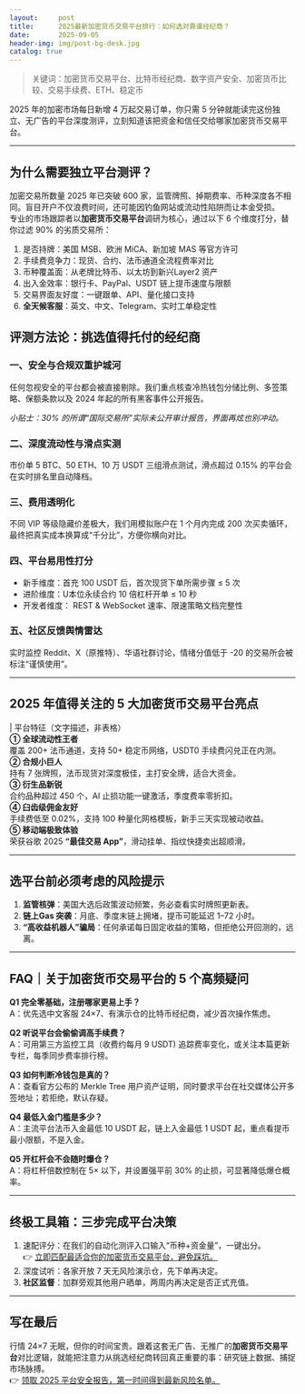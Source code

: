 ```yaml
---
layout:     post
title:      2025最新加密货币交易平台排行：如何选对靠谱经纪商？
date:       2025-09-05
header-img: img/post-bg-desk.jpg
catalog: true
---
```


> 关键词：加密货币交易平台、比特币经纪商、数字资产安全、加密货币比较、交易手续费、ETH、稳定币

2025 年的加密市场每日新增 4 万起交易订单，你只需 5 分钟就能读完这份独立、无广告的平台深度测评，立刻知道该把资金和信任交给哪家加密货币交易平台。

---

## 为什么需要独立平台测评？

加密交易所数量 2025 年已突破 600 家，监管牌照、掉期费率、币种深度各不相同。盲目开户不仅浪费时间，还可能因钓鱼网站或流动性陷阱而让本金受损。  
专业的市场跟踪者以**加密货币交易平台**调研为核心，通过以下 6 个维度打分，替你过滤 90% 的劣质交易所：

1. 是否持牌：美国 MSB、欧洲 MiCA、新加坡 MAS 等官方许可  
2. 手续费竞争力：现货、合约、法币通道全流程费率对比  
3. 币种覆盖面：从老牌比特币、以太坊到新兴Layer2 资产  
4. 出入金效率：银行卡、PayPal、USDT 链上提币速度与限额  
5. 交易界面友好度：一键跟单、API、量化接口支持  
6. **全天候客服**：英文、中文、Telegram、实时工单稳定性  

## 评测方法论：挑选值得托付的经纪商

### 一、安全与合规双重护城河  
任何忽视安全的平台都会被直接剔除。我们重点核查冷热钱包分储比例、多签策略、保额条款以及 2024 年起的所有黑客事件公开报告。

*小贴士：30% 的所谓“国际交易所”实际未公开审计报告，界面再炫也别冲动。*

### 二、深度流动性与滑点实测  
市价单 5 BTC、50 ETH、10 万 USDT 三组滑点测试，滑点超过 0.15% 的平台会在实时排名里自动降档。

### 三、费用透明化  
不同 VIP 等级隐藏价差极大，我们用模拟账户在 1 个月内完成 200 次买卖循环，最终把真实成本换算成“千分比”，方便你横向对比。

### 四、平台易用性打分  
- 新手维度：首充 100 USDT 后，首次现货下单所需步骤 ≤ 5 次  
- 进阶维度：U本位永续合约 10 倍杠杆开单 ≤ 10 秒  
- 开发者维度： REST & WebSocket 速率、限速策略文档完整性  

### 五、**社区反馈舆情雷达**  
实时监控 Reddit、X（原推特）、华语社群讨论，情绪分值低于 -20 的交易所会被标注“谨慎使用”。

---

## 2025 年值得关注的 5 大加密货币交易平台亮点

| 平台特征（文字描述，非表格）  
**① 全球流动性王者**  
覆盖 200+ 法币通道，支持 50+ 稳定币网络，USDT0 手续费闪兑正在内测。  
**② 合规小巨人**  
持有 7 张牌照，法币现货对深度极佳，主打安全牌，适合大资金。  
**③ 衍生品新锐**  
合约品种超过 450 个，AI 止损功能一键激活，季度费率零折扣。  
**④ 臼齿级佣金友好**  
手续费低至 0.02%，支持 100 种量化网格模板，新手三天实现被动收益。  
**⑤ 移动端极致体验**  
荣获谷歌 2025 **“最佳交易 App”**，滑动挂单、指纹快捷卖出超顺滑。

---

## 选平台前必须考虑的风险提示

1. **监管核弹**：美国大选后政策波动频繁，务必查看实时牌照更新表。  
2. **链上Gas 突袭**：月底、季度末链上拥堵，提币可能延迟 1–72 小时。  
3. **“高收益机器人”骗局**：任何承诺每日固定收益的策略，但拒绝公开回测的，远离。  

---

## FAQ｜关于加密货币交易平台的 5 个高频疑问

**Q1 完全零基础，注册哪家更易上手？**  
A：优先选中文客服 24×7、有演示仓的比特币经纪商，减少首次操作焦虑。

**Q2 听说平台会偷偷调高手续费？**  
A：可用第三方监控工具（收费约每月 9 USDT) 追踪费率变化，或关注本篇更新专栏，每季同步费率排行榜。

**Q3 如何判断冷钱包是真的？**  
A：查看官方公布的 Merkle Tree 用户资产证明，同时要求平台在社交媒体公开多签地址；若拒绝，默认存疑。

**Q4 最低入金门槛是多少？**  
A：主流平台法币入金最低 10 USDT 起，链上入金最低 1 USDT 起，重点看提币最小限额，不是入金。

**Q5 开杠杆会不会随时爆仓？**  
A：将杠杆倍数控制在 5× 以下，并设置强平前 30% 的止损，可显著降低爆仓概率。

---

## 终极工具箱：三步完成平台决策

1. 速配评分：在我们的自动化测评入口输入“币种+资金量”，一键出分。  
👉 [立即匹配最适合你的加密货币交易平台，避免踩坑。](https://okxdog.com/)  
2. 深度试听：各家开放 7 天无风险演示仓，先下单再决定。  
3. **社区监督**：加群旁观其他用户晒单，两周内再决定是否正式充值。

---

## 写在最后

行情 24×7 无眠，但你的时间宝贵。跟着这套无广告、无推广的**加密货币交易平台**对比逻辑，就能把注意力从挑选经纪商转回真正重要的事：研究链上数据、捕捉市场脉搏。  
👉 [领取 2025 平台安全报告，第一时间得到最新风险名单。](https://okxdog.com/)